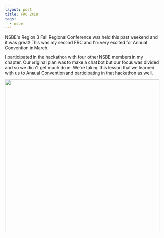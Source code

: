 ```yaml
---
layout: post
title: FRC 2018
tags:
  - nsbe
---
```


NSBE's Region 3 Fall Regional Conference was held this past weekend and it was great! This was my second FRC and I'm very excited for Annual Convention in March.

I participated in the hackathon with four other NSBE members in my chapter. Our original plan was to make a chat bot but our focus was divided and so we didn't get much done. We're taking this lesson that we learned with us to Annual Convention and participating in that hackathon as well.

<img src="/public/images/blog/frc18.jpg" alt="" width="500" style="margin: 0 auto;">
